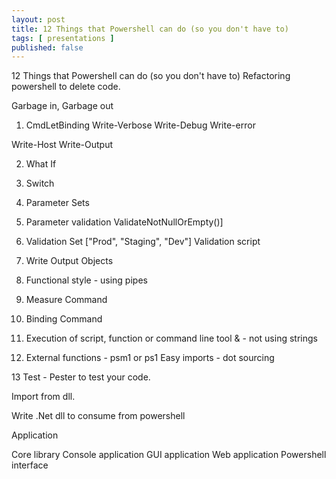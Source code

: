 ```yaml
---
layout: post
title: 12 Things that Powershell can do (so you don't have to)
tags: [ presentations ]
published: false
---
```


12 Things that Powershell can do (so you don't have to)
Refactoring powershell to delete code.

Garbage in, Garbage out

1. CmdLetBinding
Write-Verbose
Write-Debug
Write-error

Write-Host
Write-Output

2. What If

3. Switch

4. Parameter Sets

5. Parameter validation ValidateNotNullOrEmpty()]

6. Validation Set ["Prod", "Staging", "Dev"]
Validation script

7. Write Output Objects

8. Functional style - using pipes

9. Measure Command

10. Binding Command

11. Execution of script, function or command line tool & - not using strings

12. External functions - psm1 or ps1
Easy imports - dot sourcing

13 Test - Pester to test your code.


Import from dll.

Write .Net dll to consume from powershell

Application

Core library
Console application
GUI application
Web application
Powershell interface
